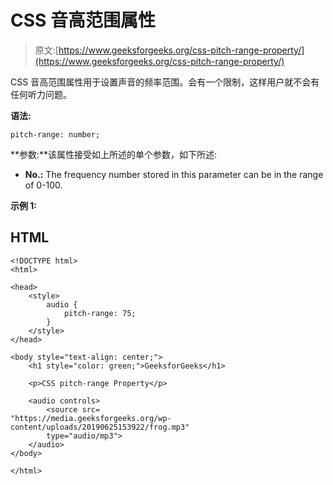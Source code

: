 # CSS 音高范围属性

> 原文:[https://www.geeksforgeeks.org/css-pitch-range-property/](https://www.geeksforgeeks.org/css-pitch-range-property/)

CSS 音高范围属性用于设置声音的频率范围。会有一个限制，这样用户就不会有任何听力问题。

**语法:**

```
pitch-range: number;
```

**参数:**该属性接受如上所述的单个参数，如下所述:

*   **No.:** The frequency number stored in this parameter can be in the range of 0-100.

**示例 1:**

## HTML

```
<!DOCTYPE html>
<html>

<head>
    <style>
        audio {
            pitch-range: 75;
        }
    </style>
</head>

<body style="text-align: center;">
    <h1 style="color: green;">GeeksforGeeks</h1>

    <p>CSS pitch-range Property</p>

    <audio controls>
        <source src=
"https://media.geeksforgeeks.org/wp-content/uploads/20190625153922/frog.mp3"
        type="audio/mp3">
    </audio>
</body>

</html>
```